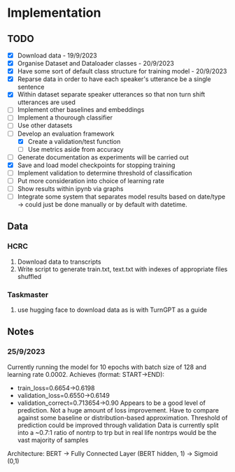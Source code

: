 # Implementation

## TODO
- [x] Download data - 19/9/2023
- [x] Organise Dataset and Dataloader classes - 20/9/2023
- [x] Have some sort of default class structure for training model - 20/9/2023
- [x] Reparse data in order to have each speaker's utterance be a single sentence 
- [x] Within dataset separate speaker utterances so that non turn shift utterances are used 
- [ ] Implement other baselines and embeddings 
- [ ] Implement a thourough classifier 
- [ ] Use other datasets 
- [ ] Develop an evaluation framework 
    - [x] Create a validation/test function
    - [ ] Use metrics aside from accuracy
- [ ] Generate documentation as experiments will be carried out
- [x] Save and load model checkpoints for stopping training 
- [ ] Implement validation to determine threshold of classification
- [ ] Put more consideration into choice of learning rate 
- [ ] Show results within ipynb via graphs
- [ ] Integrate some system that separates model results based on date/type -> could just be done manually or by default with datetime. 

## Data
### HCRC
1. Download data to transcripts
2. Write script to generate train.txt, text.txt with indexes of appropriate files shuffled

### Taskmaster
1. use hugging face to download data as is with TurnGPT as a guide

## Notes
### 25/9/2023
Currently running the model for 10 epochs with batch size of 128 and learning rate 0.0002. 
Achieves (format: START->END):
- train_loss=0.6654->0.6198
- validation_loss=0.6550->0.6149
- validation_correct=0.713654->0.90 
Appears to be a good level of prediction. Not a huge amount of loss improvement.
Have to compare against some baseline or distribution-based approximation. 
Threshold of prediction could be improved through validation 
Data is currently split into a ~0.7:1 ratio of nontrp to trp but in real life 
nontrps would be the vast majority of samples 

Architecture: BERT -> Fully Connected Layer (BERT hidden, 1) -> Sigmoid (0,1) 
